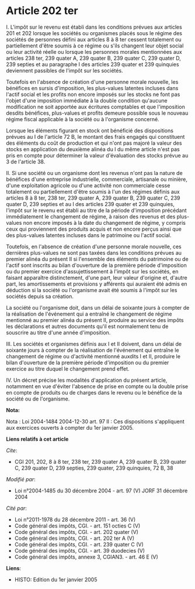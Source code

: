 # Article 202 ter

I. L'impôt sur le revenu est établi dans les conditions prévues aux articles 201 et 202 lorsque les sociétés ou organismes
placés sous le régime des sociétés de personnes défini aux articles 8 à 8 ter cessent totalement ou partiellement d'être
soumis à ce régime ou s'ils changent leur objet social ou leur activité réelle ou lorsque les personnes morales mentionnées
aux articles 238 ter, 239 quater A, 239 quater B, 239 quater C, 239 quater D, 239 septies et au paragraphe I des articles 239
quater et 239 quinquies deviennent passibles de l'impôt sur les sociétés.

Toutefois en l'absence de création d'une personne morale nouvelle, les bénéfices en sursis d'imposition, les plus-values
latentes incluses dans l'actif social et les profits non encore imposés sur les stocks ne font pas l'objet d'une imposition
immédiate à la double condition qu'aucune modification ne soit apportée aux écritures comptables et que l'imposition desdits
bénéfices, plus-values et profits demeure possible sous le nouveau régime fiscal applicable à la société ou à l'organisme
concerné.

Lorsque les éléments figurant en stock ont bénéficié des dispositions prévues au I de l'article 72 B, le montant des frais
engagés qui constituent des éléments du coût de production et qui n'ont pas majoré la valeur des stocks en application du
deuxième alinéa du I du même article n'est pas pris en compte pour déterminer la valeur d'évaluation des stocks prévue au 3
de l'article 38.

II. Si une société ou un organisme dont les revenus n'ont pas la nature de bénéfices d'une entreprise industrielle,
commerciale, artisanale ou minière, d'une exploitation agricole ou d'une activité non commerciale cesse totalement ou
partiellement d'être soumis à l'un des régimes définis aux articles 8 à 8 ter, 238 ter, 239 quater A, 239 quater B, 239
quater C, 239 quater D, 239 septies et au I des articles 239 quater et 239 quinquies, l'impôt sur le revenu est établi au
titre de la période d'imposition précédant immédiatement le changement de régime, à raison des revenus et des plus-values non
encore imposés à la date du changement de régime, y compris ceux qui proviennent des produits acquis et non encore perçus
ainsi que des plus-values latentes incluses dans le patrimoine ou l'actif social.

Toutefois, en l'absence de création d'une personne morale nouvelle, ces dernières plus-values ne sont pas taxées dans les
conditions prévues au premier alinéa du présent II si l'ensemble des éléments du patrimoine ou de l'actif sont inscrits au
bilan d'ouverture de la première période d'imposition ou du premier exercice d'assujettissement à l'impôt sur les sociétés,
en faisant apparaître distinctement, d'une part, leur valeur d'origine et, d'autre part, les amortissements et provisions y
afférents qui auraient été admis en déduction si la société ou l'organisme avait été soumis à l'impôt sur les sociétés depuis
sa création.

La société ou l'organisme doit, dans un délai de soixante jours à compter de la réalisation de l'événement qui a entraîné le
changement de régime mentionné au premier alinéa du présent II, produire au service des impôts les déclarations et autres
documents qu'il est normalement tenu de souscrire au titre d'une année d'imposition.

III. Les sociétés et organismes définis aux I et II doivent, dans un délai de soixante jours à compter de la réalisation de
l'événement qui entraîne le changement de régime ou d'activité mentionné auxdits I et II, produire le bilan d'ouverture de la
première période d'imposition ou du premier exercice au titre duquel le changement prend effet.

IV. Un décret précise les modalités d'application du présent article, notamment en vue d'éviter l'absence de prise en compte
ou la double prise en compte de produits ou de charges dans le revenu ou le bénéfice de la société ou de l'organisme.

**Nota:**

Nota : Loi 2004-1484 2004-12-30 art. 97 II : Ces dispositions s'appliquent aux exercices ouverts à compter du 1er janvier
2005.

**Liens relatifs à cet article**

_Cite_:

  - CGI 201, 202, 8 à 8 ter, 238 ter, 239 quater A, 239 quater B, 239 quater C, 239 quater D, 239 septies, 239 quater, 239 quinquies, 72 B, 38

_Modifié par_:

  - Loi n°2004-1485 du 30 décembre 2004 - art. 97 (V) JORF 31 décembre 2004

_Cité par_:

  - Loi n°2011-1978 du 28 décembre 2011 - art. 36 (V)
  - Code général des impôts, CGI. - art. 151 octies C (V)
  - Code général des impôts, CGI. - art. 202 quater (V)
  - Code général des impôts, CGI. - art. 202 ter A (V)
  - Code général des impôts, CGI. - art. 239 quater C (V)
  - Code général des impôts, CGI. - art. 39 duodecies (V)
  - Code général des impôts, annexe 3, CGIAN3. - art. 46 E (V)

**Liens**:

  - HISTO: Edition du 1er janvier 2005
